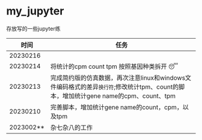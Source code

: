 # my_jupyter

存放写的一些jupyter练

| 时间      | 任务                                                                                                                                |
| --------- | ----------------------------------------------------------------------------------------------------------------------------------- |
| 20230216  |
| 20230214  | 将统计的cpm count tpm 按照基因种类拆开 :sleeping:                                                                                   |
| 20230213  | 完成简约版的仿真数据，再次注意linux和windows文件编码格式的差异`换行符`;修改统计tpm、count的脚本，增加统计gene name的cpm、count、tpm |
| 20230210  | 完善脚本，增加统计gene name的count，cpm，以及tpm                                                                                    |
| 2023002** | 杂七杂八的工作                                                                                                                      |